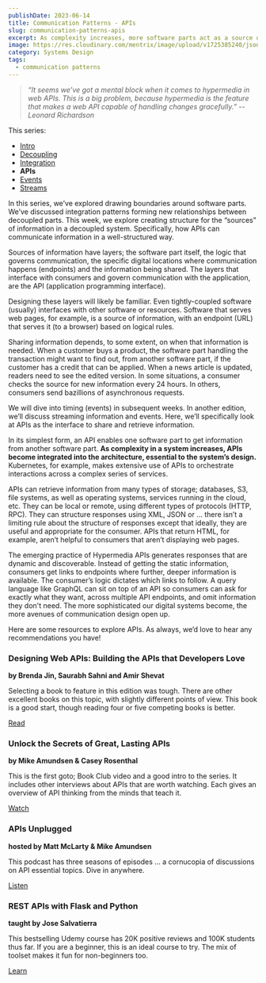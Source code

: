 ```yaml
---
publishDate: 2023-06-14
title: Communication Patterns - APIs
slug: communication-patterns-apis
excerpt: As complexity increases, more software parts act as a source of information -- with layers that govern communication.
image: https://res.cloudinary.com/mentrix/image/upload/v1725385240/json_vn9bwd.png
category: Systems Design
tags:
  - communication patterns
---
```

> *“It seems we’ve got a mental block when it comes to hypermedia in web APIs. This is a big problem, because hypermedia is the feature that makes a web API capable of handling changes gracefully.”
> -- Leonard Richardson*

This series:
- [Intro](/communication-patterns-intro)
- [Decoupling](/communication-patterns-decoupling)
- [Integration](communication-patterns-integration)
- **APIs**
- [Events](/communication-patterns-events)
- [Streams](/communication-patterns-streams)

In this series, we’ve explored drawing boundaries around software parts. We’ve discussed integration patterns forming new relationships between decoupled parts. This week, we explore creating structure for the “sources” of information in a decoupled system. Specifically, how APIs can communicate information in a well-structured way.

Sources of information have layers; the software part itself, the logic that governs communication, the specific digital locations where communication happens (endpoints) and the information being shared. The layers that interface with consumers and govern communication with the application, are the API (application programming interface).

Designing these layers will likely be familiar. Even tightly-coupled software (usually) interfaces with other software or resources. Software that serves web pages, for example, is a source of information, with an endpoint (URL) that serves it (to a browser) based on logical rules.

Sharing information depends, to some extent, on when that information is needed. When a customer buys a product, the software part handling the transaction might want to find out, from another software part, if the customer has a credit that can be applied. When a news article is updated, readers need to see the edited version. In some situations, a consumer checks the source for new information every 24 hours. In others, consumers send bazillions of asynchronous requests.

We will dive into timing (events) in subsequent weeks. In another edition, we’ll discuss streaming information and events. Here, we’ll specifically look at APIs as the interface to share and retrieve information.

In its simplest form, an API enables one software part to get information from another software part. **As complexity in a system increases, APIs become integrated into the architecture, essential to the system’s design.** Kubernetes, for example, makes extensive use of APIs to orchestrate interactions across a complex series of services.

APIs can retrieve information from many types of storage; databases, S3, file systems, as well as operating systems, services running in the cloud, etc. They can be local or remote, using different types of protocols (HTTP, RPC). They can structure responses using XML, JSON or … there isn’t a limiting rule about the structure of responses except that ideally, they are useful and appropriate for the consumer. APIs that return HTML, for example, aren’t helpful to consumers that aren’t displaying web pages.

The emerging practice of Hypermedia APIs generates responses that are dynamic and discoverable. Instead of getting the static information, consumers get links to endpoints where further, deeper information is available. The consumer’s logic dictates which links to follow. A query language like GraphQL can sit on top of an API so consumers can ask for exactly what they want, across multiple API endpoints, and omit information they don't need. The more sophisticated our digital systems become, the more avenues of communication design open up.

Here are some resources to explore APIs. As always, we’d love to hear any recommendations you have!

### Designing Web APIs: Building the APIs that Developers Love

**by Brenda Jin, Saurabh Sahni and Amir Shevat**

Selecting a book to feature in this edition was tough. There are other excellent books on this topic, with slightly different points of view. This book is a good start, though reading four or five competing books is better.

[Read](https://bookshop.org/a/86792/9781603580557?ean=9780321200686)

### Unlock the Secrets of Great, Lasting APIs

**by Mike Amundsen & Casey Rosenthal**

This is the first goto; Book Club video and a good intro to the series. It includes other interviews about APIs that are worth watching. Each gives an overview of API thinking from the minds that teach it.

[Watch](https://gotopia.tech/bookclub/episodes/21/how-to-build-solid-and-great-apis)

### APIs Unplugged

**hosted by Matt McLarty & Mike Amundsen**

This podcast has three seasons of episodes ... a cornucopia of discussions on API essential topics. Dive in anywhere.

[Listen](https://soundcloud.com/mulesoft/sets)

### REST APIs with Flask and Python

**taught by Jose Salvatierra**

This bestselling Udemy course has 20K positive reviews and 100K students thus far. If you are a beginner, this is an ideal course to try. The mix of toolset makes it fun for non-beginners too.

[Learn](https://www.udemy.com/course/rest-api-flask-and-python/)


